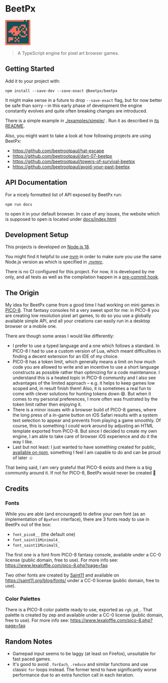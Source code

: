 # BeetPx

![BeetPx logo](./logo/BeetPx%20logo%20(x5).png)

> A TypeScript engine for pixel art browser games.

## Getting Started

Add it to your project with:

```shell
npm install --save-dev --save-exact @beetpx/beetpx
```

It might make sense in a future to drop `--save-exact` flag, but for now better be safe than sorry – in this early phase
of development the engine constantly evolves and quite often breaking changes are introduced.

There is a simple example in [./examples/simple/](examples/simple/README.md) . Run it as described
in [its README](examples/simple/README.md).

Also, you might want to take a look at how following projects are using BeetPx:

- https://github.com/beetrootpaul/hat-escape
- https://github.com/beetrootpaul/dart-07-beetpx
- https://github.com/beetrootpaul/towers-of-survival-beetpx
- https://github.com/beetrootpaul/avoid-your-past-beetpx

## API Documentation

For a nicely formatted list of API exposed by BeetPx run:

```shell
npm run docs
```

to open it in your default browser. In case of any issues, the website which is supposed to open is located
under [docs/index.html](./docs/index.html)

## Development Setup

This projects is developed on [Node.js 18](https://nodejs.org/docs/latest-v18.x/api/index.html).

You might find it helpful to use
[nvm](https://github.com/nvm-sh/nvm#installing-and-updating) in order to make sure you use the same Node.js version as
which is specified in [.nvmrc](.nvmrc).

There is no CI configured for this project. For now, it is developed by me only, and all tests as well as the
compilation happen in a [pre-commit hook](.husky/pre-commit).

## The Origin

My idea for BeetPx came from a good time I had working on mini games in [PICO-8](https://www.lexaloffle.com/pico-8.php).
That fantasy consoles hit a very sweet spot for me: in PICO-8 you are creating low resolution pixel art games, to do so
you use a globally available simple API, and all your creations can easily run in a desktop browser or a mobile one.

There are though some areas I would like differently:

- I prefer to use a typed language and a one which follows a standard. In PICO-8 I had to use a custom version of Lua,
  which meant difficulties in finding a decent extension for an IDE of my choice.
- PICO-8 has a token limit, which generally means a limit on how much code you are allowed to write and an incentive to
  use a short language constructs as possible rather than optimizing for a code maintenance. I understand this is a
  heated topic in PICO-8 community and I also see advantages of the limited approach – e.g. it helps to keep games low
  scoped and, in result finish them! Also, it is sometimes a real fun to come with clever solutions for hunting tokens
  down 😄. But when it comes to my personal preferences, I more often was frustrated by the token limit rather then
  enjoying it.
- There is a minor issues with a browser build of PICO-8 games, where the long press of a in-game button on iOS Safari
  results with a system text selection to appear and prevents from playing a game smoothly. Of course, this is something
  I could work around by adjusting an HTML template exported from PICO-8. But since I decided to create my own engine, I
  am able to take care of browser iOS experience and do it the way I like.
- Last but not least: I just wanted to have something created for
  public, [available on npm](https://www.npmjs.com/package/@beetpx/beetpx), something I feel I am capable to do and can
  be proud of later ☺️

That being said, I am very grateful that PICO-8 exists and there is a big community around it. If not for PICO-8, BeetPx
would never be created 💛

## Credits

### Fonts

While you are able (and encouraged) to define your own font (as an implementation of `BpxFont` interface), there are 3
fonts ready to use in BeetPx out of the box:

- `font_pico8__` (the default one)
- `font_saint11Minimal4_`
- `font_saint11Minimal5_`

The first one is a font from PICO-8 fantasy console, available under a CC-0 license (public domain, free to use). For
more info
see: https://www.lexaloffle.com/pico-8.php?page=faq

Two other fonts are created by [Saint11](https://saint11.org/about/) and available on https://saint11.org/blog/fonts/
under
a CC-0 license (public domain, free to use).

### Color Palettes

There is a PICO-8 color palette ready to use, exported as `rgb_p8_`. That palette is
created by zep and available under a CC-0 license (public domain, free to use). For more info
see: https://www.lexaloffle.com/pico-8.php?page=faq

## Random Notes

- Gamepad input seems to be laggy (at least on Firefox), unsuitable for fast paced games.
- It's good to avoid `.forEach`, `.reduce` and similar functions and use classic `for` loops instead. The former tend to
  have significantly worse performance due to an extra function call in each iteration.